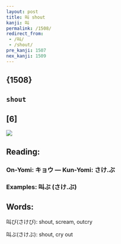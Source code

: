 ```yaml
---
layout: post
title: 叫 shout
kanji: 叫
permalink: /1508/
redirect_from:
 - /叫/
 - /shout/
pre_kanji: 1507
nex_kanji: 1509
---
```


## {1508}

## `shout`

## [6]

<div class="stroke"><img src="E58FAB.png" /></div>

## Reading:

### On-Yomi: キョウ &mdash; Kun-Yomi: さけ.ぶ

### Examples: 叫ぶ (さけ.ぶ)

## Words:

叫び(さけび): shout, scream, outcry

叫ぶ(さけぶ): shout, cry out
